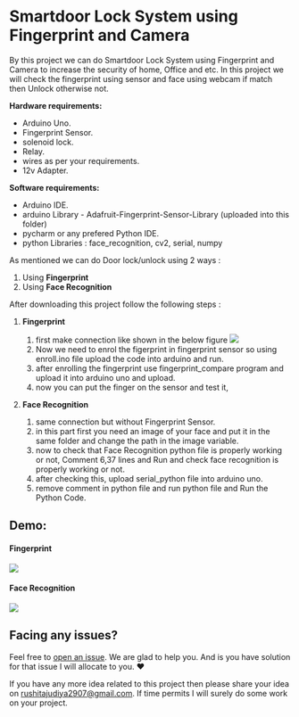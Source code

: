 # Smartdoor Lock System using Fingerprint and Camera 

By this project we can do Smartdoor Lock System using Fingerprint and Camera to increase the security of home, Office and etc. In this project we will check the fingerprint using sensor and face using webcam if match then Unlock otherwise not.

**Hardware requirements:**
- Arduino Uno.
- Fingerprint Sensor.
- solenoid lock.
- Relay.
- wires as per your requirements. 
- 12v Adapter.

**Software requirements:**
- Arduino IDE.
- arduino Library - Adafruit-Fingerprint-Sensor-Library (uploaded into this folder)
- pycharm or any prefered Python IDE.
- python Libraries : face_recognition, cv2, serial, numpy

As mentioned we can do Door lock/unlock using 2 ways : <br>
1. Using **Fingerprint**
2. Using **Face Recognition**

After downloading this project follow the following steps :
1. **Fingerprint**
    1. first make connection like shown in the below figure
        ![](https://github.com/Rushit2907/Smartdoor-Lock-System-using-Fingerprint-and-Camera/blob/main/Pin%20Diagram.jpg)
    2. Now we need to enrol the figerprint in fingerprint sensor so using enroll.ino file upload the code into arduino and run.
    3. after enrolling the fingerprint use fingerprint_compare program and upload it into arduino uno and upload.
    4. now you can put the finger on the sensor and test it,

2. **Face Recognition**
    1. same connection but without Fingerprint Sensor.
    2. in this part first you need an image of your face and put it in the same folder and change the path in the image variable.
    3. now to check that Face Recognition python file is properly working or not, Comment 6,37 lines and Run and check face recognition is properly working or not.
    4. after checking this, upload serial_python file into arduino uno.
    5. remove comment in python file and run python file and Run the Python Code.

## Demo:
#### Fingerprint
![](https://github.com/Rushit2907/Smartdoor-Lock-System-using-Fingerprint-and-Camera/blob/main/demo1.gif)

#### Face Recognition
![](https://github.com/Rushit2907/Smartdoor-Lock-System-using-Fingerprint-and-Camera/blob/main/demo2.gif)

## Facing any issues?

Feel free to [open an issue](https://github.com/Rushit2907/Smartdoor-Lock-System-using-Fingerprint-and-Camera/issues/new). We are glad to help you. And is you have solution for that issue I will allocate to you. ❤️ 

If you have any more idea related to this project then please share your idea on rushitajudiya2907@gmail.com. If time permits I will surely do some work on your project.

